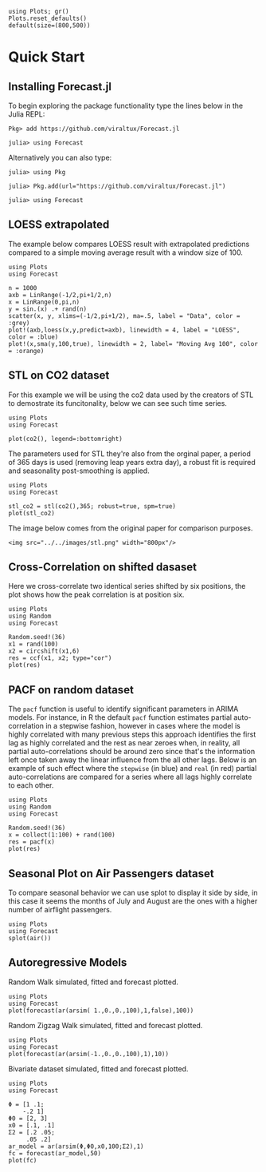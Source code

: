 ```@setup quickstart
using Plots; gr()
Plots.reset_defaults()
default(size=(800,500))
```
# Quick Start

## Installing Forecast.jl

To begin exploring the package functionality type the lines below in
the Julia REPL:

    Pkg> add https://github.com/viraltux/Forecast.jl

    julia> using Forecast

Alternatively you can also type:

    julia> using Pkg

    julia> Pkg.add(url="https://github.com/viraltux/Forecast.jl")

    julia> using Forecast


## LOESS extrapolated

The example below compares LOESS result with extrapolated predictions compared
to a simple moving average result with a window size of 100.

```@example quickstart
using Plots
using Forecast

n = 1000
axb = LinRange(-1/2,pi+1/2,n)
x = LinRange(0,pi,n)
y = sin.(x) .+ rand(n)
scatter(x, y, xlims=(-1/2,pi+1/2), ma=.5, label = "Data", color = :grey)
plot!(axb,loess(x,y,predict=axb), linewidth = 4, label = "LOESS", color = :blue)
plot!(x,sma(y,100,true), linewidth = 2, label= "Moving Avg 100", color = :orange)
```

## STL on CO2 dataset

For this example we will be using the co2 data used by the creators of STL to
demostrate its funcitonality, below we can see such time series.

```@example quickstart
using Plots
using Forecast

plot(co2(), legend=:bottomright)
```

The parameters used for STL they're also from the orginal paper, a period of
365 days is used (removing leap years extra day), a robust fit is required and
seasonality post-smoothing is applied.

```@example quickstart
using Plots
using Forecast

stl_co2 = stl(co2(),365; robust=true, spm=true)
plot(stl_co2)
```
The image below comes from the original paper for comparison purposes.

```@raw html
<img src="../../images/stl.png" width="800px"/>
```

## Cross-Correlation on shifted dasaset

Here we cross-correlate two identical series shifted by six positions, the plot
shows how the peak correlation is at position six.

```@example quickstart
using Plots
using Random
using Forecast

Random.seed!(36)
x1 = rand(100)
x2 = circshift(x1,6)
res = ccf(x1, x2; type="cor")
plot(res)
```

## PACF on random dataset

The `pacf` function is useful to identify significant parameters in ARIMA models. For instance, in R the default `pacf` function estimates partial auto-correlation in a stepwise fashion, however in cases where the model is highly correlated with many previous steps this approach identifies the first lag as highly correlated and the rest as near zeroes when, in reality, all partial auto-correlations should be around zero since that's the information left once taken away the linear influence from the all other lags. Below is an example of such effect where the `stepwise` (in blue) and `real` (in red) partial auto-correlations are compared for a series where all lags highly correlate to each other.

```@example quickstart
using Plots
using Random
using Forecast

Random.seed!(36)
x = collect(1:100) + rand(100)
res = pacf(x)
plot(res)
```

## Seasonal Plot on Air Passengers dataset 

To compare seasonal behavior we can use splot to display it side by side, in this case it seems the months of July and August are the ones with a higher number of airflight passengers.

```@example quickstart
using Plots
using Forecast
splot(air())
```

## Autoregressive Models

Random Walk simulated, fitted and forecast plotted.
```@example quickstart
using Plots
using Forecast
plot(forecast(ar(arsim( 1.,0.,0.,100),1,false),100))
```

Random Zigzag Walk simulated, fitted and forecast plotted.
```@example quickstart
using Plots
using Forecast
plot(forecast(ar(arsim(-1.,0.,0.,100),1),10))
```

Bivariate dataset simulated, fitted and forecast plotted.
```@example quickstart
using Plots
using Forecast

Φ = [1 .1;
    -.2 1]
Φ0 = [2, 3]
x0 = [.1, .1]
Σ2 = [.2 .05;
     .05 .2]
ar_model = ar(arsim(Φ,Φ0,x0,100;Σ2),1)
fc = forecast(ar_model,50)
plot(fc)
```
